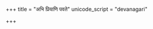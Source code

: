 +++
title = "अभि प्रियाणि पवते"
unicode_script = "devanagari"

+++
<div class="js_include" url="/vedAH_sAma/paravastu-saama/devaH/somaH/abhi-priyANi-pavate/"  newLevelForH1="1" includeTitle="false"> </div>